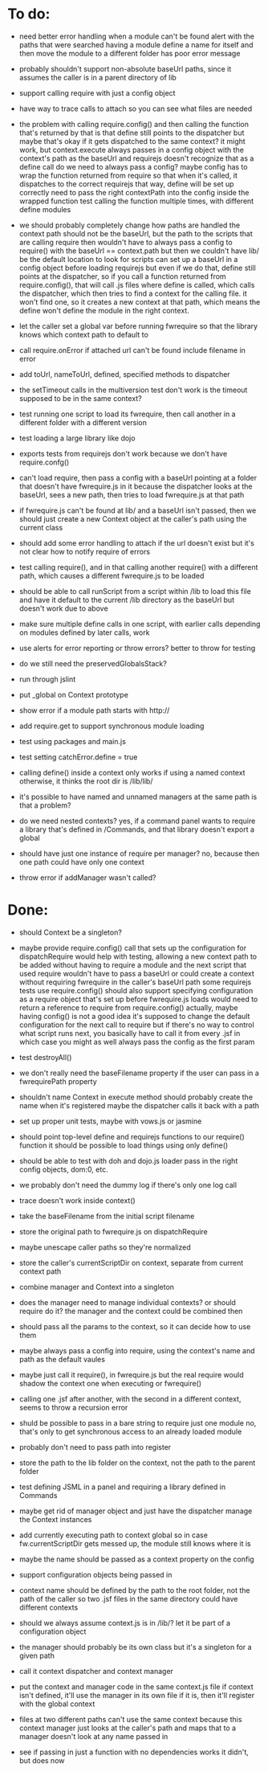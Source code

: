 # To do:

- need better error handling when a module can't be found
	alert with the paths that were searched
	having a module define a name for itself and then move the module
		to a different folder has poor error message 

- probably shouldn't support non-absolute baseUrl paths, since it assumes the
	caller is in a parent directory of lib

- support calling require with just a config object

- have way to trace calls to attach so you can see what files are needed

- the problem with calling require.config() and then calling the function that's
	returned by that is that define still points to the dispatcher
	but maybe that's okay if it gets dispatched to the same context?
	it might work, but context.execute always passes in a config object with 
		the context's path as the baseUrl
		and requirejs doesn't recognize that as a define call
	do we need to always pass a config?
	maybe config has to wrap the function returned from require so that when it's
		called, it dispatches to the correct requirejs 
		that way, define will be set up correctly 
		need to pass the right contextPath into the config inside the wrapped function
		test calling the function multiple times, with different define modules

- we should probably completely change how paths are handled
	the context path should not be the baseUrl, but the path to the scripts that
		are calling require
	then wouldn't have to always pass a config to require() with the baseUrl == context.path
	but then we couldn't have lib/ be the default location to look for scripts
		can set up a baseUrl in a config object before loading requirejs
	but even if we do that, define still points at the dispatcher, so if you
		call a function returned from require.config(), that will call .js files
		where define is called, which calls the dispatcher, which then tries to
		find a context for the calling file.  it won't find one, so it creates a
		new context at that path, which means the define won't define the module
		in the right context.

- let the caller set a global var before running fwrequire so that the library
	knows which context path to default to

- call require.onError if attached url can't be found
	include filename in error 

- add toUrl, nameToUrl, defined, specified methods to dispatcher

- the setTimeout calls in the multiversion test don't work
	is the timeout supposed to be in the same context?

- test running one script to load its fwrequire, then call another in a 
	different folder with a different version

- test loading a large library like dojo

- exports tests from requirejs don't work because we don't have require.confg()

- can't load require, then pass a config with a baseUrl pointing at a folder
	that doesn't have fwrequire.js in it
	because the dispatcher looks at the baseUrl, sees a new path, then tries to 
	load fwrequire.js at that path

- if fwrequire.js can't be found at lib/ and a baseUrl isn't passed, then we
	should just create a new Context object at the caller's path using the
	current class

- should add some error handling to attach if the url doesn't exist
	but it's not clear how to notify require of errors 

- test calling require(), and in that calling another require() with a different
	path, which causes a different fwrequire.js to be loaded

- should be able to call runScript from a script within /lib to load this file and have it 
	default to the current /lib directory as the baseUrl
	but doesn't work due to above

- make sure multiple define calls in one script, with earlier calls depending on 
	modules defined by later calls, work

- use alerts for error reporting or throw errors? 
	better to throw for testing

- do we still need the preservedGlobalsStack?

- run through jslint

- put _global on Context prototype

- show error if a module path starts with http://

- add require.get to support synchronous module loading 

- test using packages and main.js

- test setting catchError.define = true

- calling define() inside a context only works if using a named context
	otherwise, it thinks the root dir is /lib/lib/

- it's possible to have named and unnamed managers at the same path
	is that a problem? 

- do we need nested contexts? 
	yes, if a command panel wants to require a library that's defined
	in /Commands, and that library doesn't export a global 

- should have just one instance of require per manager?
	no, because then one path could have only one context

- throw error if addManager wasn't called? 



# Done:

- should Context be a singleton?

- maybe provide require.config() call that sets up the configuration 
	for dispatchRequire
	would help with testing, allowing a new context path to be added without
	having to require a module 
	and the next script that used require wouldn't have to pass a baseUrl
	or could create a context without requiring fwrequire in the caller's 
		baseUrl path
	some requirejs tests use require.config()
	should also support specifying configuration as a require object that's set
		up before fwrequire.js loads
	would need to return a reference to require from require.config()
	actually, maybe having config() is not a good idea
	it's supposed to change the default configuration for the next call to require
	but if there's no way to control what script runs next, you basically have to
	call it from every .jsf
	in which case you might as well always pass the config as the first param

- test destroyAll()

- we don't really need the baseFilename property if the user can pass in a
	fwrequirePath property 

- shouldn't name Context in execute method
	should probably create the name when it's registered 
	maybe the dispatcher calls it back with a path

- set up proper unit tests, maybe with vows.js or jasmine

- should point top-level define and requirejs functions to our require() function
	it should be possible to load things using only define()

- should be able to test with doh and dojo.js loader
	pass in the right config objects, dom:0, etc. 

- we probably don't need the dummy log if there's only one log call

- trace doesn't work inside context()

- take the baseFilename from the initial script filename

- store the original path to fwrequire.js on dispatchRequire

- maybe unescape caller paths so they're normalized

- store the caller's currentScriptDir on context, separate from current
	context path 

- combine manager and Context into a singleton

- does the manager need to manage individual contexts? 
	or should require do it? 
	the manager and the context could be combined then

- should pass all the params to the context, so it can decide how to 
	use them

- maybe always pass a config into require, using the context's name
	and path as the default vaules 

- maybe just call it require(), in fwrequire.js
	but the real require would shadow the context one when executing
	or fwrequire()

- calling one .jsf after another, with the second in a different context,
	seems to throw a recursion error 

- shuld be possible to pass in a bare string to require just one module 
	no, that's only to get synchronous access to an already loaded module

- probably don't need to pass path into register

- store the path to the lib folder on the context, not the path to the
	parent folder

- test defining JSML in a panel and requiring a library defined
	in Commands

- maybe get rid of manager object and just have the dispatcher manage the
	Context instances

- add currently executing path to context global 
	so in case fw.currentScriptDir gets messed up, the module still 
	knows where it is

- maybe the name should be passed as a context property on the config

- support configuration objects being passed in

- context name should be defined by the path to the root folder, not
	the path of the caller
	so two .jsf files in the same directory could have different contexts

- should we always assume context.js is in /lib/?
	let it be part of a configuration object

- the manager should probably be its own class
	but it's a singleton for a given path 

- call it context dispatcher and context manager 

- put the context and manager code in the same context.js file
	if context isn't defined, it'll use the manager in its own file
	if it is, then it'll register with the global context

- files at two different paths can't use the same context because this
	context manager just looks at the caller's path and maps that to 
	a manager
	doesn't look at any name passed in

- see if passing in just a function with no dependencies works
	it didn't, but does now
